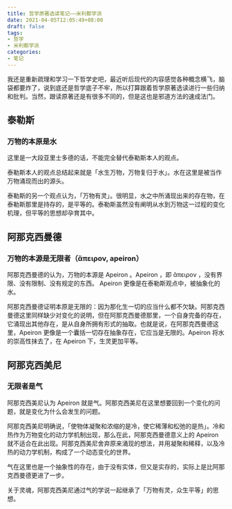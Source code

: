 ```yaml
---
title: 哲学原著选读笔记——米利都学派
date: 2021-04-05T12:05:49+08:00
draft: false
tags:
- 哲学
- 米利都学派
categories:
- 笔记
---
```


我还是重新疏理和学习一下哲学史吧，最近听后现代的内容感觉各种概念横飞，脑袋都要炸了，说到底还是哲学底子不牢，所以打算跟着哲学原著选读进行一些归纳和批判。当然，跟读原著还是有很多不同的，但是这也是邪道方法的速成法门。

## 泰勒斯

### 万物的本原是水

这里是一大段亚里士多德的话，不能完全替代泰勒斯本人的观点。

泰勒斯本人的观点总结起来就是「水生万物，万物复归于水」。水在这里是被当作万物涌现而出的源头。

泰勒斯的另一个观点认为，「万物有灵」。很明显，水之中所涌现出来的存在物，在泰勒斯那里是持存的，是平等的。泰勒斯虽然没有阐明从水到万物这一过程的变化机理，但平等的思想却孕育其中。



## 阿那克西曼德

### 万物的本源是无限者（ἄπειρον, apeiron）

阿那克西曼德的认为，万物的本源是 Apeiron 。Apeiron ，即 ἄπειρον ，没有界限、没有限制、没有规定的东西。 Apeiron 更像是在泰勒斯观点中，被抽象化的水。

阿那克西曼德证明本原是无限的：因为那化生一切的应当什么都不欠缺。阿那克西曼德这里同样缺少对变化的说明，但在阿那克西曼德那里，一个自身完备的存在，它涌现出其他存在，是从自身所拥有形式的抽取。也就是说，在阿那克西曼德这里，Apeiron 更像是一个囊括一切存在抽象存在，它应当是无限的。Apeiron 将水的崇高性抹去了，在 Apeiron 下，生灵更加平等。



## 阿那克西美尼

### 无限者是气

阿那克西美尼认为 Apeiron 就是气。阿那克西美尼在这里想要回到一个变化的问题，就是变化为什么会发生的问题。

阿那克西美尼明确说，「使物体凝聚和浓缩的是冷，使它稀薄和松弛的是热」。冷和热作为万物变化的动力学机制出现，那么在此，阿那克西曼德意义上的 Apeiron 就不适合在此出现。阿那克西美尼舍弃原来涌现的想法，并用凝聚和稀释，以及冷热的动力学机制，构成了一个动态变化的世界。

气在这里也是一个抽象性的存在，由于没有实体，但又是实存的，实际上是比阿那克西曼德更进了一步。

关于灵魂，阿那克西美尼通过气的学说一起继承了「万物有灵，众生平等」的思想。